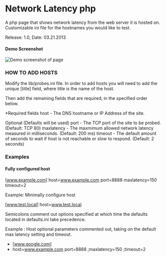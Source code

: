 # Network Latency php #

A php page that shows network latency from the web server it is hosted on. Customizable ini file for the hostnames you would like to test.

Release: 1.0, Date: 03.21.2013

#### Demo Screenshot ####
![Demo screenshot of page](http://alphamusk.com/img/demo_network_latency.jpg)

### HOW TO ADD HOSTS ###
Modify the lib/probes.ini file.
In order to add hosts you will need to add the unique [title] field, where title is the name of the host.

Then add the remaining fields that are required, in the specified order below.
 
*Required fields
	host - The DNS hostname or IP Address of the site.
 
Optional (Defaults will be used)
	port - The TCP port of the site to be probed. (Default: TCP 80)
	maxlatency - The maxmimum allowed network latency measured in milliseconds. (Default: 200 ms)
	timeout - The default amount of seconds to wait if host is not reachable or slow to respond. (Default: 2 seconds)
 

### Examples ###
#### Fully configured host ####
[www.example.com]
host=www.example.com
port=8888
maxlatency=150
timeout=2


Example: Minimally configure host

[www.test.local]
host=www.test.local


Semicolons comment out options specified at which time the defaults located in defaults.ini take precedence.

Example : Host optional parameters commented out, taking on the default max latency setting and timeout.

- [www.google.com]
- host=www.example.com
port=8888
;maxlatency=150
;timeout=2